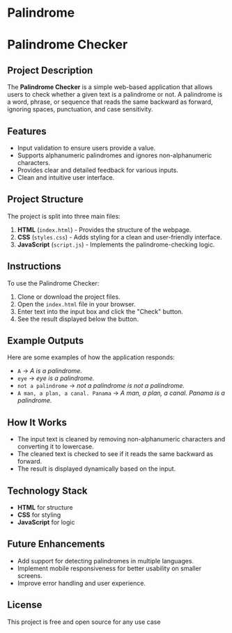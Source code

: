 # Palindrome
# Palindrome Checker

## Project Description
The **Palindrome Checker** is a simple web-based application that allows users to check whether a given text is a palindrome or not. A palindrome is a word, phrase, or sequence that reads the same backward as forward, ignoring spaces, punctuation, and case sensitivity.

## Features
- Input validation to ensure users provide a value.
- Supports alphanumeric palindromes and ignores non-alphanumeric characters.
- Provides clear and detailed feedback for various inputs.
- Clean and intuitive user interface.

## Project Structure
The project is split into three main files:
1. **HTML** (`index.html`) - Provides the structure of the webpage.
2. **CSS** (`styles.css`) - Adds styling for a clean and user-friendly interface.
3. **JavaScript** (`script.js`) - Implements the palindrome-checking logic.

## Instructions
To use the Palindrome Checker:
1. Clone or download the project files.
2. Open the `index.html` file in your browser.
3. Enter text into the input box and click the "Check" button.
4. See the result displayed below the button.

## Example Outputs
Here are some examples of how the application responds:
- `A` → *A is a palindrome.*
- `eye` → *eye is a palindrome.*
- `not a palindrome` → *not a palindrome is not a palindrome.*
- `A man, a plan, a canal. Panama` → *A man, a plan, a canal. Panama is a palindrome.*

## How It Works
- The input text is cleaned by removing non-alphanumeric characters and converting it to lowercase.
- The cleaned text is checked to see if it reads the same backward as forward.
- The result is displayed dynamically based on the input.

## Technology Stack
- **HTML** for structure
- **CSS** for styling
- **JavaScript** for logic

## Future Enhancements
- Add support for detecting palindromes in multiple languages.
- Implement mobile responsiveness for better usability on smaller screens.
- Improve error handling and user experience.

## License
This project is free and open source for any use case